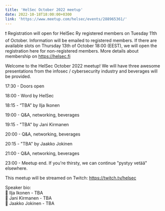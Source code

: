```yaml
---
title: 'HelSec October 2022 meetup'
date: 2022-10-18T18:00:00+0300
link: 'https://www.meetup.com/helsec/events/288965361/'
---
```


❗ Registration will open for HelSec Ry registered members on Tuesday 11th of October. Information will be emailed to registered members. If there are available slots on Thursday 13th of October 18:00 (EEST), we will open the registration here for non-registered members. More details about membership on <https://helsec.fi>

 Welcome to the HelSec October 2022 meetup! We will have three awesome presentations from the infosec / cybersecurity industry and beverages will be provided.

 17:30 - Doors open

 18:00 - Word by HelSec

 18:15 - “TBA” by Ilja Ikonen

 19:00 - Q&A, networking, beverages

 19:15 - "TBA" by Jani Kirmanen

 20:00 - Q&A, networking, beverages

 20:15 - "TBA" by Jaakko Jokinen

 21:00 - Q&A, networking, beverages

 23:00 - Meetup end. If you're thirsty, we can continue "pystyy vetää" elsewhere.

 This meetup will be streamed on Twitch: <https://twitch.tv/helsec>

 Speaker bio:  
🔷 Ilja Ikonen - TBA  
🔷 Jani Kirmanen - TBA  
🔷 Jaakko Jokinen - TBA

 